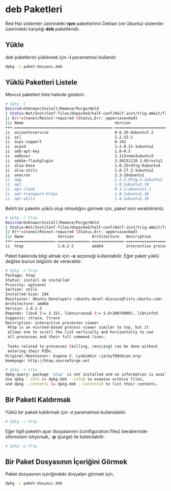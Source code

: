 # deb Paketleri

Red Hat sistemler üzerindeki **rpm** paketlerinin Debian (ve Ubuntu) sistemler üzerindeki karşılığı **deb** paketleridir.

## Yükle

deb paketlerini yüklemek için **-i** parametresi kullanılır.

```bash
dpkg -i paket-dosyası.deb
```

## Yüklü Paketleri Listele

Mevcut paketleri liste halinde gösterir.

```bash
# dpkg -l
Desired=Unknown/Install/Remove/Purge/Hold
| Status=Not/Inst/Conf-files/Unpacked/halF-conf/Half-inst/trig-aWait/Trig-pend
|/ Err?=(none)/Reinst-required (Status,Err: uppercase=bad)
||/ Name                                        Version                                             Architecture Description
+++-===========================================-===================================================-============-=====================================================================================================================
ii  accountsservice                             0.6.35-0ubuntu7.2                                   amd64        query and manipulate user account information
ii  acl                                         2.2.52-1                                            amd64        Access control list utilities
ii  acpi-support                                0.142                                               amd64        scripts for handling many ACPI events
ii  acpid                                       1:2.0.21-1ubuntu2                                   amd64        Advanced Configuration and Power Interface event daemon
ii  add-apt-key                                 1.0-0.5                                             all          Command line tool to add GPG keys to the APT keyring
ii  adduser                                     3.113+nmu3ubuntu3                                   all          add and remove users and groups
ii  adobe-flashplugin                           1:20151110.1-0trusty1                               amd64        Adobe Flash Player plugin
ii  alsa-base                                   1.0.25+dfsg-0ubuntu4                                all          ALSA driver configuration files
ii  alsa-utils                                  1.0.27.2-1ubuntu2                                   amd64        Utilities for configuring and using ALSA
ii  anacron                                     2.3-20ubuntu1                                       amd64        cron-like program that doesn't go by time
ii  apg                                         2.2.3.dfsg.1-2ubuntu1                               amd64        Automated Password Generator - Standalone version
ii  apt                                         1.0.1ubuntu2.10                                     amd64        commandline package manager
ii  apt-clone                                   0.3.1~ubuntu11.1                                    all          Script to create state bundles
ii  apt-transport-https                         1.0.1ubuntu2.10                                     amd64        https download transport for APT
ii  apt-utils                                   1.0.1ubuntu2.10                                     amd64        package management related utility programs
```

Belirli bir paketin yüklü olup olmadığını görmek için, paket ismi verebilirsiniz.

```bash
# dpkg -l htop
Desired=Unknown/Install/Remove/Purge/Hold
| Status=Not/Inst/Conf-files/Unpacked/halF-conf/Half-inst/trig-aWait/Trig-pend
|/ Err?=(none)/Reinst-required (Status,Err: uppercase=bad)
||/ Name               Version        Architecture   Description
+++-==================-==============-==============-==========================================
ii  htop               1.0.2-3        amd64          interactive processes viewer
```

Paket hakkında bilgi almak için **-s** seçeneği kullanılabilir. Eğer paket yüklü değilse bunun bilgisini de verecektir.

```bash
# dpkg -s htop
Package: htop
Status: install ok installed
Priority: optional
Section: utils
Installed-Size: 184
Maintainer: Ubuntu Developers <ubuntu-devel-discuss@lists.ubuntu.com>
Architecture: amd64
Version: 1.0.2-3
Depends: libc6 (>= 2.15), libncursesw5 (>= 5.6+20070908), libtinfo5
Suggests: strace, ltrace
Description: interactive processes viewer
 Htop is an ncursed-based process viewer similar to top, but it
 allows one to scroll the list vertically and horizontally to see
 all processes and their full command lines.
 .
 Tasks related to processes (killing, renicing) can be done without
 entering their PIDs.
Original-Maintainer: Eugene V. Lyubimkin <jackyf@debian.org>
Homepage: http://htop.sourceforge.net
```

```bash
# dpkg -s atop
dpkg-query: package 'atop' is not installed and no information is available
Use dpkg --info (= dpkg-deb --info) to examine archive files,
and dpkg --contents (= dpkg-deb --contents) to list their contents.
```


## Bir Paketi Kaldırmak

Yüklü bir paketi kaldırmak için **-r** parametresi kullanılabilir.

```bash
# dpkg -r htop
```

Eğer ilgili paketin ayar dosyalarının (configuration files) beraberinde silinmesini istiyorsak, **-p** (purge) ile kaldırılabilir.

```bash
# dpkg -p htop
```

## Bir Paket Dosyasının İçeriğini Görmek

Paket dosyasının içeriğindeki dosyaları görmek için,

```bash
dpkg -c paket-dosyası.deb
```